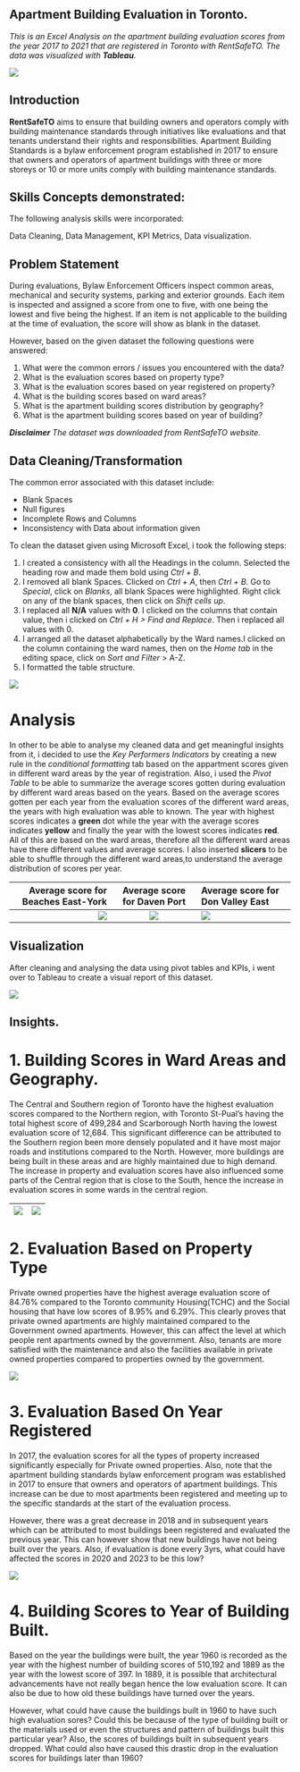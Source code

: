 ##  Apartment Building Evaluation in Toronto.

_This is an Excel Analysis on the apartment building evaluation scores from the year 2017 to 2021 that are registered in Toronto with RentSafeTO. The data was visualized with **Tableau**._

![](Apartment.jpg)

## Introduction
**RentSafeTO** aims to ensure that building owners and operators comply with building maintenance standards through initiatives like evaluations and that tenants understand their rights and responsibilities. Apartment Building Standards is a bylaw enforcement program established in 2017 to ensure that owners and operators of apartment buildings with three or more storeys or 10 or more units comply with building maintenance standards. 


##  Skills Concepts demonstrated:
The following analysis skills were incorporated:

Data Cleaning, Data Management, KPI Metrics, Data visualization.

##  Problem Statement
During evaluations, Bylaw Enforcement Officers inspect common areas, mechanical and security systems, parking and exterior grounds. Each item is inspected and assigned a score from one to five, with one being the lowest and five being the highest. If an item is not applicable to the building at the time of evaluation, the score will show as blank in the dataset.

However, based on the given dataset the following questions were answered:

1. What were the common errors / issues you encountered with the data?
2. What is the evaluation scores based on property type?
3. What is the evaluation scores based on year registered on property?
4. What is the building scores based on ward areas?
5. What is the apartment building scores distribution by geography?
6. What is the apartment building scores based on year of building?

 _**Disclaimer** The dataset was downloaded from RentSafeTO website._

## Data Cleaning/Transformation
The common error associated with this dataset include:

-	Blank Spaces
-	Null figures
-	Incomplete Rows and Columns
-	Inconsistency with Data about information given

  To clean the dataset given using Microsoft Excel, i took the following steps:
  
1.	I created  a consistency with all the Headings in the column. Selected the heading row and made them bold using _Ctrl + B_.
2.	I removed all blank Spaces. Clicked on _Ctrl + A_, then _Ctrl + B_. Go to _Special_, click on _Blanks_, all blank Spaces were highlighted. Right click on any of the blank spaces, then click on _Shift cells up_.
3.	I replaced all **N/A**  values with **0**. I clicked on the columns that contain value, then i clicked on _Ctrl + H > Find and Replace_. Then i replaced all values with 0.
4.	I arranged all the dataset alphabetically by the Ward names.I clicked on the column containing the ward names, then  on the _Home tab_ in the editing space, click on _Sort and Filter_ > A-Z.
5.	I formatted the table structure.

![](https://github.com/Datagirlie/Apartment_Evaluation_Project/blob/main/Excel%20Apartment%20Evaluation.PNG)

# Analysis
In other to be able to analyse my cleaned data and get meaningful insights from it, i decided to use the _Key Performers Indicators_ by creating a new rule in the _conditional formatting_ tab based on the appartment scores given in different ward areas by the year of registration. Also, i used the _Pivot Table_ to be able to summarize the average scores gotten during evaluation by different ward areas based on the years. Based on the average scores gotten per each year from the evaluation scores of the different ward areas, the years with high evaluation was able to known.
The year with highest scores indicates a **green** dot while the year with the average scores indicates **yellow**  and finally the year with the lowest scores indicates **red**. All of this are based on the ward areas, therefore all the different ward areas have there different values and average scores. I also inserted **slicers** to be able to shuffle through the different ward areas,to understand the average distribution of scores per year.


Average score for Beaches East-York| Average score for Daven Port         |       Average score for Don Valley East   
|-----------------------:|:-----------------------------:|:------------------------------------------------------------|
![](https://github.com/Datagirlie/Apartment_Evaluation_Project/blob/main/Kpi_1.PNG)     |   ![](https://github.com/Datagirlie/Apartment_Evaluation_Project/blob/main/Kpi_2.PNG)  |  ![](https://github.com/Datagirlie/Apartment_Evaluation_Project/blob/main/kpi_3.PNG)         

## Visualization
After cleaning and analysing the data using pivot tables and KPIs, i went over to Tableau to create a visual report of this dataset.

![](https://github.com/Datagirlie/Apartment_Evaluation_Project/blob/main/Dashboard%201%20(19).png)



## Insights.


# 1. Building Scores in Ward Areas and Geography. 

The Central and Southern region of Toronto have the highest evaluation scores compared to the Northern region, with Toronto St-Pual’s having the total highest score of 499,284 and Scarborough North having the lowest evaluation score of 12,684. This significant difference can be attributed to the Southern region been more densely populated and it have most major roads and institutions compared to the North. However, more buildings are being built in these areas and are highly maintained due to high demand. The increase in property and evaluation scores have also influenced some parts of the Central region that is close to the South, hence the increase in evaluation scores in some wards in the central region. 

![](https://github.com/Datagirlie/Apartment_Evaluation_Project/blob/main/building%20score_ward%20names.png) | ![](map.png)
|---------------------------------:|:--------------------------------|

# 2. Evaluation Based on Property Type
Private owned properties have the highest average evaluation score of 84.76% compared to the Toronto community Housing(TCHC) and the Social housing that have low scores of 8.95% and 6.29%. This clearly proves that private owned apartments are highly maintained compared to the Government owned apartments. However, this can affect the level at which people rent apartments owned by the government. Also, tenants are more satisfied with the maintenance and also the facilities available in private owned properties compared to properties owned by the government.

![](https://github.com/Datagirlie/Apartment_Evaluation_Project/blob/main/PROPTY%20SCORES.png)

# 3. Evaluation Based On Year Registered
In 2017, the evaluation scores for all the types of property increased significantly especially for Private owned properties. Also, note that the apartment building standards bylaw enforcement program was established in 2017 to ensure that owners and operators of apartment buildings. This increase can be due to most apartments been registered and meeting up to the specific standards at the start of the evaluation process.

However, there was a great decrease in 2018 and in subsequent years which can be attributed to most buildings been registered and evaluated the previous year. This can however show that new buildings have not being built over the years. Also, if evaluation is done every 3yrs, what could have affected the scores in 2020 and 2023 to be this low?

![](https://github.com/Datagirlie/Apartment_Evaluation_Project/blob/main/PROPERTY%20TYPES.png)

# 4. Building Scores to Year of Building Built.
Based on the year the buildings were built, the year 1960 is recorded as the year with the highest number of building scores of 510,192 and 1889 as the year with the lowest score of 397. In 1889, it is possible that architectural advancements have not really began hence the low evaluation score. It can also be due to how old these buildings have turned over the years. 

However, what could have cause the buildings built in 1960 to have such high evaluation sores? Could this be because of the type of building built or the materials used or even the structures and pattern of buildings built this particular year?
Also, the scores of buildings built in subsequent years dropped. What could also have caused this drastic drop in the evaluation scores for buildings later than 1960?






